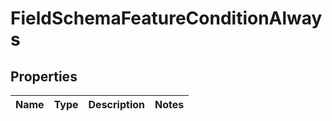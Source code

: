 

# FieldSchemaFeatureConditionAlways


## Properties

| Name | Type | Description | Notes |
|------------ | ------------- | ------------- | -------------|



